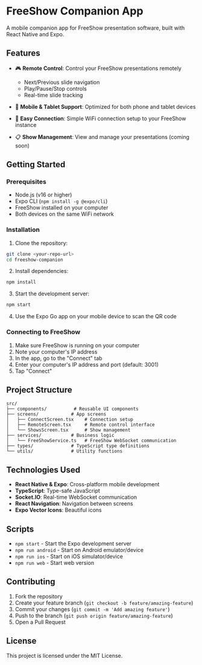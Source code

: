 # FreeShow Companion App

A mobile companion app for FreeShow presentation software, built with React Native and Expo.

## Features

- 🎮 **Remote Control**: Control your FreeShow presentations remotely
  - Next/Previous slide navigation
  - Play/Pause/Stop controls
  - Real-time slide tracking

- 📱 **Mobile & Tablet Support**: Optimized for both phone and tablet devices

- 🔗 **Easy Connection**: Simple WiFi connection setup to your FreeShow instance

- 📋 **Show Management**: View and manage your presentations (coming soon)

## Getting Started

### Prerequisites

- Node.js (v16 or higher)
- Expo CLI (`npm install -g @expo/cli`)
- FreeShow installed on your computer
- Both devices on the same WiFi network

### Installation

1. Clone the repository:
```bash
git clone <your-repo-url>
cd freeshow-companion
```

2. Install dependencies:
```bash
npm install
```

3. Start the development server:
```bash
npm start
```

4. Use the Expo Go app on your mobile device to scan the QR code

### Connecting to FreeShow

1. Make sure FreeShow is running on your computer
2. Note your computer's IP address
3. In the app, go to the "Connect" tab
4. Enter your computer's IP address and port (default: 3001)
5. Tap "Connect"

## Project Structure

```
src/
├── components/          # Reusable UI components
├── screens/            # App screens
│   ├── ConnectScreen.tsx    # Connection setup
│   ├── RemoteScreen.tsx     # Remote control interface
│   └── ShowsScreen.tsx      # Show management
├── services/           # Business logic
│   └── FreeShowService.ts   # FreeShow WebSocket communication
├── types/              # TypeScript type definitions
└── utils/              # Utility functions
```

## Technologies Used

- **React Native & Expo**: Cross-platform mobile development
- **TypeScript**: Type-safe JavaScript
- **Socket.IO**: Real-time WebSocket communication
- **React Navigation**: Navigation between screens
- **Expo Vector Icons**: Beautiful icons

## Scripts

- `npm start` - Start the Expo development server
- `npm run android` - Start on Android emulator/device
- `npm run ios` - Start on iOS simulator/device
- `npm run web` - Start web version

## Contributing

1. Fork the repository
2. Create your feature branch (`git checkout -b feature/amazing-feature`)
3. Commit your changes (`git commit -m 'Add amazing feature'`)
4. Push to the branch (`git push origin feature/amazing-feature`)
5. Open a Pull Request

## License

This project is licensed under the MIT License.

